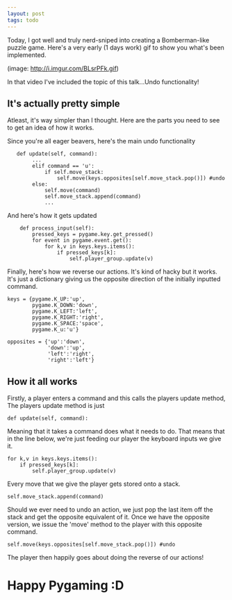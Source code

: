 ```yaml
---
layout: post
tags: todo
---
```


Today, I got well and truly nerd-sniped into creating a Bomberman-like puzzle game. Here's a very early (1 days work) gif to show you what's been implemented.

(image: http://i.imgur.com/BLsrPFk.gif)

In that video I've included the topic of this talk...Undo functionality!

## It's actually pretty simple

Atleast, it's way simpler than I thought. Here are the parts you need to see to get an idea of how it works.

Since you're all eager beavers, here's the main undo functionality

```
   def update(self, command):
        ...
        elif command == 'u':
            if self.move_stack:
                self.move(keys.opposites[self.move_stack.pop()]) #undo
        else:
            self.move(command)
            self.move_stack.append(command)
            ...
```

And here's how it gets updated
```
    def process_input(self):
        pressed_keys = pygame.key.get_pressed()
        for event in pygame.event.get():
            for k,v in keys.keys.items():
                if pressed_keys[k]:
                    self.player_group.update(v)
```
Finally, here's how we reverse our actions.
It's kind of hacky but it works. It's just a dictionary giving us the opposite direction of the initially inputted command.
```
keys = {pygame.K_UP:'up',
        pygame.K_DOWN:'down',
        pygame.K_LEFT:'left',
        pygame.K_RIGHT:'right',
        pygame.K_SPACE:'space',
        pygame.K_u:'u'} 

opposites = {'up':'down',
             'down':'up',
             'left':'right',
             'right':'left'} 
```

## How it all works

Firstly, a player enters a command and this calls the players update method,
The players update method is just
```
def update(self, command):
```
Meaning that it takes a command does what it needs to do.
That means that in the line below, we're just feeding our player the keyboard inputs we give it.
```
for k,v in keys.keys.items():
    if pressed_keys[k]:
        self.player_group.update(v)
```
Every move that we give the player gets stored onto a stack.
```
self.move_stack.append(command)
```
Should we ever need to undo an action, we just pop the last item off the stack and get the opposite equivalent of it. Once we have the opposite version, we issue the 'move' method to the player with this opposite command.
```
self.move(keys.opposites[self.move_stack.pop()]) #undo
```

The player then happily goes about doing the reverse of our actions!

# Happy Pygaming :D
